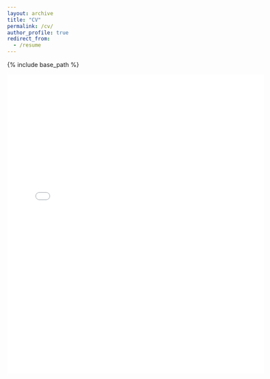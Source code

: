 ```yaml
---
layout: archive
title: "CV"
permalink: /cv/
author_profile: true
redirect_from:
  - /resume
---
```


{% include base_path %}

<embed src="{ {Claire874.github.io} }/files/Tan_Sihan_CV.pdf" width="600" height="700" type='application/pdf'>


